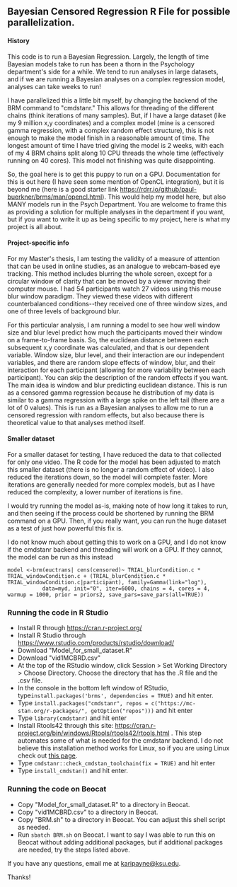 ## Bayesian Censored Regression R File for possible parallelization. 

#### History

This code is to run a Bayesian Regression. Largely, the length of time Bayesian models take to run has been a thorn
in the Psychology department's side for a while. We tend to run analyses in large datasets, and if we are running a 
Bayesian analyses on a complex regression model, analyses can take weeks to run!

I have parallelized this a little bit myself, by changing the backend of the BRM command to "cmdstanr." This allows 
for threading of the different chains (think iterations of many samples). But, if I have a large dataset (like my 
9 million x,y coordinates) and a complex model (mine is a censored gamma regression, with a complex random effect 
structure), this is not enough to make the model finish in a reasonable amount of time. The longest amount of 
time I have tried giving the model is 2 weeks, with each of my 4 BRM chains split along 10 CPU threads the whole time 
(effectively running on 40 cores). This model not finishing was quite disappointing.

So, the goal here is to get this puppy to run on a GPU. Documentation for this is out here (I have seen some mention 
of OpenCL integration), but it is beyond me (here is a good starter link https://rdrr.io/github/paul-buerkner/brms/man/opencl.html).
This would help my model here, but also MANY models run in the Psych 
Department. You are welcome to frame this as providing a solution for multiple analyses in the department if you want,
but if you want to write it up as being specific to my project, here is what my project is all about.

#### Project-specific info

For my Master's thesis, I am testing the validity of a measure of attention that can be used in online studies, as an 
analogue to webcam-based eye tracking. This method includes blurring the whole screen, except for a circular window 
of clarity that can be moved by a viewer moving their computer mouse. I had 54 participants watch 27 videos using 
this mouse blur window paradigm. They viewed these videos with different counterbalanced conditions--they received 
one of three window sizes, and one of three levels of background blur.

For this particular analysis, I am running a model to see how well window size and blur level predict how much the 
participants moved their window on a frame-to-frame basis. So, the euclidean distance between each subsequent x,y 
coordinate was calculated, and that is our dependent variable. Window size, blur level, and their interaction are 
our independent variables, and there are random slope effects of window, blur, and their interaction for each participant
(allowing for more variability between each participant). You can skip the description of the random effects if you 
want. The main idea is window and blur predicting euclidean distance. This is run as a censored gamma regression 
because he distribution of my data is similar to a gamma regression with a large spike on the left tail (there are a lot 
of 0 values). This is run as a Bayesian analyses to allow me to run a censored regression with random effects, but 
also because there is theoretical value to that analyses method itself.

#### Smaller dataset

For a smaller dataset for testing, I have reduced the data to that collected for only one video. The R code for the 
model has been adjusted to match this smaller dataset (there is no longer a random effect of video). I also reduced 
the iterations down, so the model will complete faster. More iterations are generally needed for more complex models, 
but as I have reduced the complexity, a lower number of iterations is fine.

I would try running the model as-is, making note of how long it takes to run, and then seeing if the process could 
be shortened by running the BRM command on a GPU. Then, if you really want, you can run the huge dataset as a test 
of just how powerful this fix is.

I do not know much about getting this to work on a GPU, and I do not know if the cmdstanr backend and threading will 
work on a GPU. If they cannot, the model can be run as this instead

```
model <-brm(euctrans| cens(censored)~ TRIAL_blurCondition.c * TRIAL_windowCondition.c + (TRIAL_blurCondition.c * TRIAL_windowCondition.c|participant), family=Gamma(link="log"),
           data=myd, init="0", iter=6000, chains = 4, cores = 4, warmup = 1000, prior = priors2, save_pars=save_pars(all=TRUE))
```

### Running the code in R Studio

- Install R through https://cran.r-project.org/
- Install R Studio through https://www.rstudio.com/products/rstudio/download/
- Download "Model_for_small_dataset.R"
- Download "vid1MCBRD.csv"
- At the top of the RStudio window, click Session > Set Working Directory > Choose Directory. Choose the directory that has the .R file and the .csv file.
- In the console in the bottom left window of RStudio, type`install.packages('brms', dependencies = TRUE)` and hit enter.
- Type `install.packages("cmdstanr", repos = c("https://mc-stan.org/r-packages/", getOption("repos")))` and hit enter
- Type `library(cmdstanr)` and hit enter
- Install Rtools42 through this site: https://cran.r-project.org/bin/windows/Rtools/rtools42/rtools.html .
	This step automates some of what is needed for the cmdstanr backend. I do not believe this installation method works for Linux, so if you are using Linux check out [this page](https://mc-stan.org/docs/2_25/cmdstan-guide/cmdstan-installation.html).
- Type `cmdstanr::check_cmdstan_toolchain(fix = TRUE)` and hit enter
- Type `install_cmdstan()` and hit enter.

### Running the code on Beocat
- Copy "Model_for_small_dataset.R" to a directory in Beocat.
- Copy "vid1MCBRD.csv" to a directory in Beocat.
- Copy "BRM.sh" to a directory in Beocat. You can adjust this shell script as needed.
- Run `sbatch BRM.sh` on Beocat. I want to say I was able to run this on Beocat without adding additional packages, but if additional packages are needed, try the steps listed above.

If you have any questions, email me at karipayne@ksu.edu.

Thanks!
